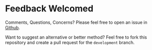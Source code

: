 # Feedback Welcomed

Comments, Questions, Concerns? Please feel free to open an issue in [Github](https://github.com/ZachChristensen28/pihole-keepalived/issues).

Want to suggest an alternative or better method? Feel free to fork this repository and create a pull request for the `development` branch.
